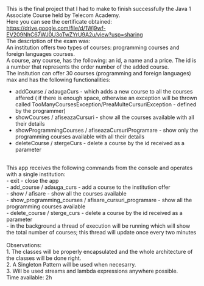 This is the final project that I had to make to finish successfully the Java 1 Associate Course held by Telecom Academy.<br> 
Here you can see the certificate obtained: https://drive.google.com/file/d/1Wj9wf-EV209NhC67WJ0U3oTwZYrU9A2u/view?usp=sharing <br>
The description of the exam was: <br>
An institution offers two types of courses: programming courses and foreign languages courses. <br>
A course, any course, has the following: an id, a name and a price. The id is a number that represents the order number of the added course.<br>
The insitution can offer 30 courses (programming and foreign languages) max and has the following functionalities:<br>
- addCourse / adaugaCurs - which adds a new course to all the courses affered ( if  there is enough space, otherwise an exception will be thrown called TooManyCoursesException/PreaMulteCursuriException - defined by the programmer) <br>
- showCourses / afiseazaCursuri - show all the courses available with all their details<br>
- showProgrammingCourses / afiseazaCursuriProgramare - show only the programming courses available with all their details <br>
- deleteCourse / stergeCurs - delete a course by the id received as a parameter <br>
<br>
This app receives the following commands from the console and operates with a single institution: <br>
- exit - close the app <br>
- add_course <type><name><price> / adauga_curs <tip><denumire><pret> - add a course to the institution offer <br>
- show / afisare - show all the courses available<br>
- show_programming_courses / afisare_cursuri_programare - show all the programming courses available <br>
- delete_course <course_id> / sterge_curs <id_curs> - delete a course by the id received as a parameter <br>
- in the background a thread of execution will be running which will show the total number of courses; this thread will update once every two minutes <br>
  <br>
Observations: <br>
1. The classes will be properly encapsulated and the whole architecture of the classes will be done right.<br>
2. A Singleton Pattern will be used when necesarry. <br>
3. Will be used streams and lambda expressions anywhere possible.<br>
Time available: 2h
  

